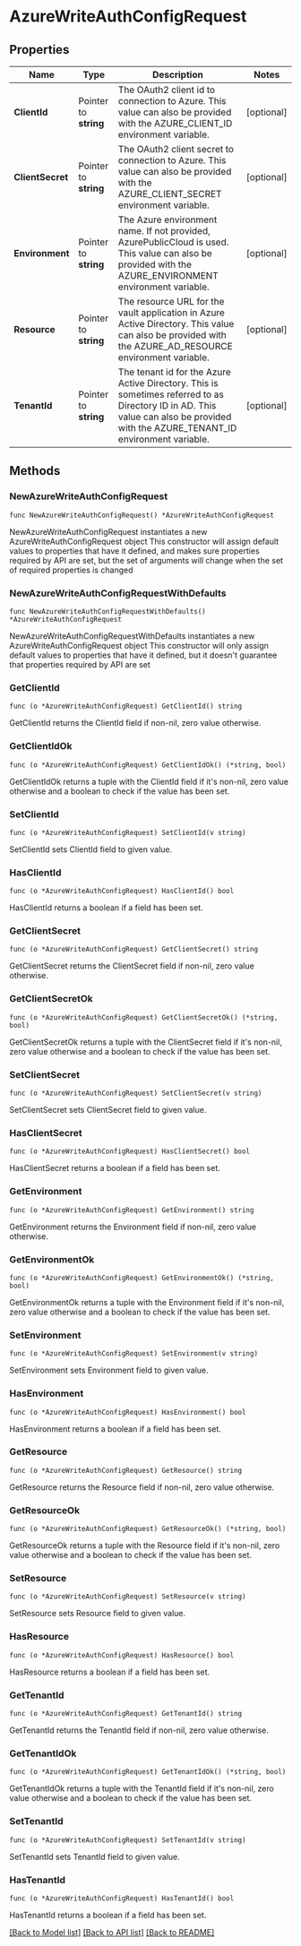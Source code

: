 # AzureWriteAuthConfigRequest

## Properties

Name | Type | Description | Notes
------------ | ------------- | ------------- | -------------
**ClientId** | Pointer to **string** | The OAuth2 client id to connection to Azure. This value can also be provided with the AZURE_CLIENT_ID environment variable. | [optional] 
**ClientSecret** | Pointer to **string** | The OAuth2 client secret to connection to Azure. This value can also be provided with the AZURE_CLIENT_SECRET environment variable. | [optional] 
**Environment** | Pointer to **string** | The Azure environment name. If not provided, AzurePublicCloud is used. This value can also be provided with the AZURE_ENVIRONMENT environment variable. | [optional] 
**Resource** | Pointer to **string** | The resource URL for the vault application in Azure Active Directory. This value can also be provided with the AZURE_AD_RESOURCE environment variable. | [optional] 
**TenantId** | Pointer to **string** | The tenant id for the Azure Active Directory. This is sometimes referred to as Directory ID in AD. This value can also be provided with the AZURE_TENANT_ID environment variable. | [optional] 

## Methods

### NewAzureWriteAuthConfigRequest

`func NewAzureWriteAuthConfigRequest() *AzureWriteAuthConfigRequest`

NewAzureWriteAuthConfigRequest instantiates a new AzureWriteAuthConfigRequest object
This constructor will assign default values to properties that have it defined,
and makes sure properties required by API are set, but the set of arguments
will change when the set of required properties is changed

### NewAzureWriteAuthConfigRequestWithDefaults

`func NewAzureWriteAuthConfigRequestWithDefaults() *AzureWriteAuthConfigRequest`

NewAzureWriteAuthConfigRequestWithDefaults instantiates a new AzureWriteAuthConfigRequest object
This constructor will only assign default values to properties that have it defined,
but it doesn't guarantee that properties required by API are set

### GetClientId

`func (o *AzureWriteAuthConfigRequest) GetClientId() string`

GetClientId returns the ClientId field if non-nil, zero value otherwise.

### GetClientIdOk

`func (o *AzureWriteAuthConfigRequest) GetClientIdOk() (*string, bool)`

GetClientIdOk returns a tuple with the ClientId field if it's non-nil, zero value otherwise
and a boolean to check if the value has been set.

### SetClientId

`func (o *AzureWriteAuthConfigRequest) SetClientId(v string)`

SetClientId sets ClientId field to given value.

### HasClientId

`func (o *AzureWriteAuthConfigRequest) HasClientId() bool`

HasClientId returns a boolean if a field has been set.

### GetClientSecret

`func (o *AzureWriteAuthConfigRequest) GetClientSecret() string`

GetClientSecret returns the ClientSecret field if non-nil, zero value otherwise.

### GetClientSecretOk

`func (o *AzureWriteAuthConfigRequest) GetClientSecretOk() (*string, bool)`

GetClientSecretOk returns a tuple with the ClientSecret field if it's non-nil, zero value otherwise
and a boolean to check if the value has been set.

### SetClientSecret

`func (o *AzureWriteAuthConfigRequest) SetClientSecret(v string)`

SetClientSecret sets ClientSecret field to given value.

### HasClientSecret

`func (o *AzureWriteAuthConfigRequest) HasClientSecret() bool`

HasClientSecret returns a boolean if a field has been set.

### GetEnvironment

`func (o *AzureWriteAuthConfigRequest) GetEnvironment() string`

GetEnvironment returns the Environment field if non-nil, zero value otherwise.

### GetEnvironmentOk

`func (o *AzureWriteAuthConfigRequest) GetEnvironmentOk() (*string, bool)`

GetEnvironmentOk returns a tuple with the Environment field if it's non-nil, zero value otherwise
and a boolean to check if the value has been set.

### SetEnvironment

`func (o *AzureWriteAuthConfigRequest) SetEnvironment(v string)`

SetEnvironment sets Environment field to given value.

### HasEnvironment

`func (o *AzureWriteAuthConfigRequest) HasEnvironment() bool`

HasEnvironment returns a boolean if a field has been set.

### GetResource

`func (o *AzureWriteAuthConfigRequest) GetResource() string`

GetResource returns the Resource field if non-nil, zero value otherwise.

### GetResourceOk

`func (o *AzureWriteAuthConfigRequest) GetResourceOk() (*string, bool)`

GetResourceOk returns a tuple with the Resource field if it's non-nil, zero value otherwise
and a boolean to check if the value has been set.

### SetResource

`func (o *AzureWriteAuthConfigRequest) SetResource(v string)`

SetResource sets Resource field to given value.

### HasResource

`func (o *AzureWriteAuthConfigRequest) HasResource() bool`

HasResource returns a boolean if a field has been set.

### GetTenantId

`func (o *AzureWriteAuthConfigRequest) GetTenantId() string`

GetTenantId returns the TenantId field if non-nil, zero value otherwise.

### GetTenantIdOk

`func (o *AzureWriteAuthConfigRequest) GetTenantIdOk() (*string, bool)`

GetTenantIdOk returns a tuple with the TenantId field if it's non-nil, zero value otherwise
and a boolean to check if the value has been set.

### SetTenantId

`func (o *AzureWriteAuthConfigRequest) SetTenantId(v string)`

SetTenantId sets TenantId field to given value.

### HasTenantId

`func (o *AzureWriteAuthConfigRequest) HasTenantId() bool`

HasTenantId returns a boolean if a field has been set.


[[Back to Model list]](../README.md#documentation-for-models) [[Back to API list]](../README.md#documentation-for-api-endpoints) [[Back to README]](../README.md)


